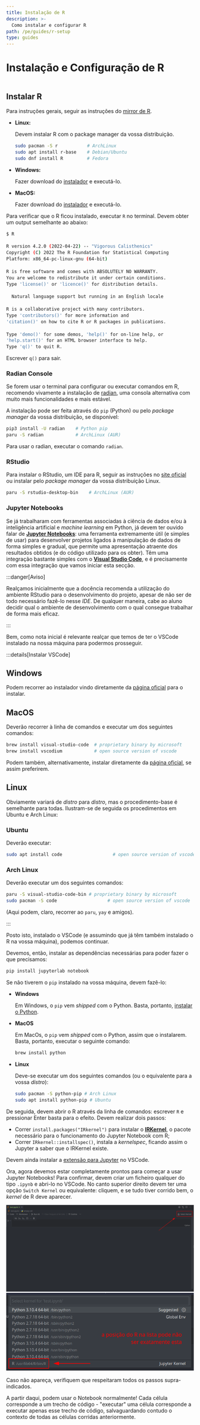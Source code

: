 ```yaml
---
title: Instalação de R
description: >-
  Como instalar e configurar R
path: /pe/guides/r-setup
type: guides
---
```


# Instalação e Configuração de R

```toc

```

## Instalar R

Para instruções gerais, seguir as instruções do [mirror de R](https://cloud.r-project.org/).

- **Linux:**

  Devem instalar R com o package manager da vossa distribuição.

  ```bash
  sudo pacman -S r           # ArchLinux
  sudo apt install r-base    # Debian/Ubuntu
  sudo dnf install R         # Fedora
  ```

- **Windows:**

  Fazer download do [instalador](https://cloud.r-project.org/bin/windows/base/) e executá-lo.

- **MacOS:**

  Fazer download do [instalador](https://cloud.r-project.org/bin/macosx/) e executá-lo.

Para verificar que o R ficou instalado, executar `R` no terminal.
Devem obter um output semelhante ao abaixo:

```bash
$ R

R version 4.2.0 (2022-04-22) -- "Vigorous Calisthenics"
Copyright (C) 2022 The R Foundation for Statistical Computing
Platform: x86_64-pc-linux-gnu (64-bit)

R is free software and comes with ABSOLUTELY NO WARRANTY.
You are welcome to redistribute it under certain conditions.
Type 'license()' or 'licence()' for distribution details.

  Natural language support but running in an English locale

R is a collaborative project with many contributors.
Type 'contributors()' for more information and
'citation()' on how to cite R or R packages in publications.

Type 'demo()' for some demos, 'help()' for on-line help, or
'help.start()' for an HTML browser interface to help.
Type 'q()' to quit R.
```

Escrever `q()` para sair.

### Radian Console

Se forem usar o terminal para configurar ou executar comandos em R, recomendo
vivamente a instalação de [radian](https://github.com/randy3k/radian), uma
consola alternativa com muito mais funcionalidades e mais estável.

A instalação pode ser feita através do `pip` (Python) ou pelo _package manager_
da vossa distribuição, se disponível:

```bash
pip3 install -U radian    # Python pip
paru -S radian            # ArchLinux (AUR)
```

Para usar o radian, executar o comando `radian`.

### RStudio

Para instalar o RStudio, um IDE para R, seguir as instruções no
[site oficial](https://www.rstudio.com/products/rstudio/) ou instalar pelo
_package manager_ da vossa distribuição Linux.

```bash
paru -S rstudio-desktop-bin    # ArchLinux (AUR)
```

### Jupyter Notebooks

Se já trabalharam com ferramentas associadas à ciência de dados e/ou à inteligência artificial e _machine learning_ em Python, já devem ter ouvido falar de [**Jupyter Notebooks**](color:green): uma ferramenta extremamente útil (e simples de usar) para desenvolver projetos ligados à manipulação de dados de forma simples e gradual, que permite uma apresentação atraente dos resultados obtidos (e do código utilizado para os obter). Têm uma integração bastante simples com o [**Visual Studio Code**](https://code.visualstudio.com/), e é precisamente com essa integração que vamos iniciar esta secção.

:::danger[Aviso]

Realçamos inicialmente que a docência recomenda a utilização do ambiente RStudio para o desenvolvimento do projeto, apesar de não ser de todo necessário fazê-lo nesse _IDE_. De qualquer maneira, cabe ao aluno decidir qual o ambiente de desenvolvimento com o qual consegue trabalhar de forma mais eficaz.

:::

Bem, como nota inicial é relevante realçar que temos de ter o VSCode instalado na nossa máquina para podermos prosseguir.

:::details[Instalar VSCode]

## Windows

Podem recorrer ao instalador vindo diretamente da [página oficial](https://code.visualstudio.com/download) para o instalar.

## MacOS

Deverão recorrer à linha de comandos e executar um dos seguintes comandos:

```bash
brew install visual-studio-code  # proprietary binary by microsoft
brew install vscodium            # open source version of vscode
```

Podem também, alternativamente, instalar diretamente da [página oficial](https://code.visualstudio.com/download), se assim preferirem.

## Linux

Obviamente variará de _distro_ para _distro_, mas o procedimento-base é semelhante para todas. Ilustram-se de seguida os procedimentos em Ubuntu e Arch Linux:

### Ubuntu

Deverão executar:

```bash
sudo apt install code                   # open source version of vscode
```

### Arch Linux

Deverão executar um dos seguintes comandos:

```bash
paru -S visual-studio-code-bin # proprietary binary by microsoft
sudo pacman -S code                   # open source version of vscode
```

(Aqui podem, claro, recorrer ao `paru`, `yay` e amigos).

:::

Posto isto, instalado o VSCode (e assumindo que já têm também instalado o R na vossa máquina), podemos continuar.

Devemos, então, instalar as dependências necessárias para poder fazer o que precisamos:

```bash
pip install jupyterlab notebook
```

Se não tiverem o `pip` instalado na vossa máquina, devem fazê-lo:

- **Windows**

  Em Windows, o `pip` vem _shipped_ com o Python. Basta, portanto, [instalar o Python](https://www.python.org/downloads/windows/).

- **MacOS**

  Em MacOs, o `pip` vem _shipped_ com o Python, assim que o instalarem. Basta, portanto, executar o seguinte comando:

  ```bash
  brew install python
  ```

- **Linux**

  Deve-se executar um dos seguintes comandos (ou o equivalente para a vossa _distro_):

  ```bash
  sudo pacman -S python-pip # Arch Linux
  sudo apt install python-pip # Ubuntu
  ```

De seguida, devem abrir o R através da linha de comandos: escrever `R` e pressionar Enter basta para o efeito. Devem realizar dois passos:

- Correr `install.packages("IRkernel")` para instalar o [**IRKernel**](https://irkernel.github.io/irkernel/), o pacote necessário para o funcionamento do Jupyter Notebook com R;
- Correr `IRkernel::installspec()`, instala a _kernelspec_, ficando assim o Jupyter a saber que o IRKernel existe.

Devem ainda instalar a [extensão para Jupyter](https://marketplace.visualstudio.com/items?itemName=ms-toolsai.jupyter) no VSCode.

Ora, agora devemos estar completamente prontos para começar a usar Jupyter Notebooks! Para confirmar, devem criar um ficheiro qualquer do tipo `.ipynb` e abri-lo no VSCode. No canto superior direito devem ter uma opção `Switch Kernel` ou equivalente: cliquem, e se tudo tiver corrido bem, o _kernel_ de R deve aparecer.

![Select Kernel](./imgs/0001-select-kernel.png)
![Dropdown menu](./imgs/0001-dropdown-kernel.png)

Caso não apareça, verifiquem que respeitaram todos os passos supra-indicados.

A partir daqui, podem usar o Notebook normalmente! Cada célula corresponde a um trecho de código - "executar" uma célula corresponde a executar apenas esse trecho de código, salvaguardando contudo o contexto de todas as células corridas anteriormente.
